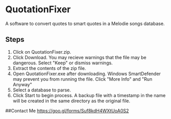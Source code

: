 # QuotationFixer
A software to convert quotes to smart quotes in a Melodie songs database.


## Steps
1. Click on QuotationFixer.zip.
2. Click Download. You may recieve warnings that the file may be dangerous. Select "Keep" or dismiss warnings.
3. Extract the contents of the zip file.
4. Open QuotationFixer.exe after downloading. Windows SmartDefender may prevent you from running the file. Click "More Info" and "Run Anyway"
5. Select a database to parse.
6. Click Start to begin process. A backup file with a timestamp in the name will be created in the same directory as the original file.

##Contact Me
https://goo.gl/forms/Suf8kdH4WXtUoA0S2


